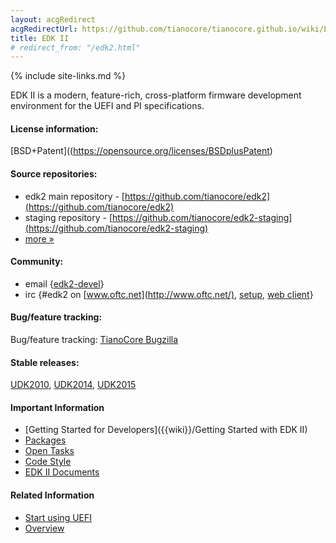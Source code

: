 ```yaml
---
layout: acgRedirect
acgRedirectUrl: https://github.com/tianocore/tianocore.github.io/wiki/EDK-II/
title: EDK II
# redirect_from: "/edk2.html"
---
```

{% include site-links.md %}

EDK II is a modern, feature-rich, cross-platform firmware development
environment for the UEFI and PI specifications.

#### License information:  
[BSD+Patent]((https://opensource.org/licenses/BSDplusPatent)

#### Source repositories:  
* edk2 main repository - [https://github.com/tianocore/edk2](https://github.com/tianocore/edk2)
* staging repository - [https://github.com/tianocore/edk2-staging](https://github.com/tianocore/edk2-staging)
* [more » ](source.html)  

#### Community:    
* email {[edk2-devel]({{wiki}}/Edk2-devel)}
* irc {\#edk2 on [www.oftc.net](http://www.oftc.net/), [setup](http://www.oftc.net/NickServ/CertFP/), [web client](http://webchat.oftc.net/?channels=edk2)}

#### Bug/feature tracking:  
Bug/feature tracking: [TianoCore Bugzilla](https://bugzilla.tianocore.org/)

#### Stable releases: 
[UDK2010]({{wiki}}/UDK2010), [UDK2014]({{wiki}}/UDK2014), [UDK2015]({{wiki}}/UDK2015)

#### Important Information

* [Getting Started for Developers]({{wiki}}/Getting Started with EDK II)
* [Packages]({{wiki}}/EDKII-Packages)
* [Open Tasks]({{wiki}}/Tasks)
* [Code Style]({{wiki}}/Code-Style)
* [EDK II Documents]({{baseurl}}/docs/EDK_II_Documents.html)

#### Related Information

* [Start using UEFI]({{wiki}}/Start-using-UEFI)
* [Overview]({{wiki}}/EDK-II-Overview)
